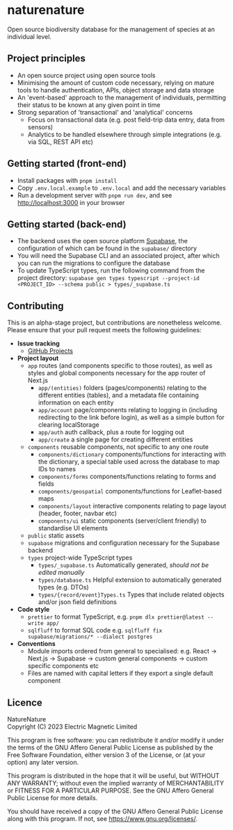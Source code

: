 # naturenature

Open source biodiversity database for the management of species at an individual level.

## Project principles

- An open source project using open source tools
- Minimising the amount of custom code necessary, relying on mature tools to handle authentication, APIs, object storage and data storage
- An 'event-based' approach to the management of individuals, permitting their status to be known at any given point in time
- Strong separation of 'transactional' and 'analytical' concerns
  - Focus on transactional data (e.g. post field-trip data entry, data from sensors)
  - Analytics to be handled elsewhere through simple integrations (e.g. via SQL, REST API etc)

## Getting started (front-end)

- Install packages with `pnpm install`
- Copy `.env.local.example` to `.env.local` and add the necessary variables
- Run a development server with `pnpm run dev`, and see [http://localhost:3000](http://localhost:3000) in your browser

## Getting started (back-end)

- The backend uses the open source platform [Supabase](https://supabase.com/), the configuration of which can be found in the `supabase/` directory
- You will need the Supabase CLI and an associated project, after which you can run the migrations to configure the database
- To update TypeScript types, run the following command from the project directory: `supabase gen types typescript --project-id <PROJECT_ID> --schema public > types/_supabase.ts`

## Contributing

This is an alpha-stage project, but contributions are nonetheless welcome. Please ensure that your pull request meets the following guidelines:

- **Issue tracking**
  - [GitHub Projects](https://github.com/electricmagnetic/naturenature/projects?query=is%3Aopen)
- **Project layout**
  - `app` routes (and components specific to those routes), as well as styles and global components necessary for the app router of Next.js
    - `app/(entities)` folders (pages/components) relating to the different entities (tables), and a metadata file containing information on each entity
    - `app/account` page/components relating to logging in (including redirecting to the link before login), as well as a simple button for clearing localStorage
    - `app/auth` auth callback, plus a route for logging out
    - `app/create` a single page for creating different entities
  - `components` reusable components, not specific to any one route
    - `components/dictionary` components/functions for interacting with the dictionary, a special table used across the database to map IDs to names
    - `components/forms` components/functions relating to forms and fields
    - `components/geospatial` components/functions for Leaflet-based maps
    - `components/layout` interactive components relating to page layout (header, footer, navbar etc)
    - `components/ui` static components (server/client friendly) to standardise UI elements
  - `public` static assets
  - `supabase` migrations and configuration necessary for the Supabase backend
  - `types` project-wide TypeScript types
    - `types/_supabase.ts` Automatically generated, _should not be edited manually_
    - `types/database.ts` Helpful extension to automatically generated types (e.g. DTOs)
    - `types/{record/event}Types.ts` Types that include related objects and/or json field definitions
- **Code style**
  - `prettier` to format TypeScript, e.g. `pnpm dlx prettier@latest --write app/`
  - `sqlfluff` to format SQL code e.g. `sqlfluff fix supabase/migrations/* --dialect postgres`
- **Conventions**
  - Module imports ordered from general to specialised: e.g. React -> Next.js -> Supabase -> custom general components -> custom specific components etc
  - Files are named with capital letters if they export a single default component

## Licence

NatureNature  
Copyright (C) 2023 Electric Magnetic Limited

This program is free software: you can redistribute it and/or modify
it under the terms of the GNU Affero General Public License as
published by the Free Software Foundation, either version 3 of the
License, or (at your option) any later version.

This program is distributed in the hope that it will be useful,
but WITHOUT ANY WARRANTY; without even the implied warranty of
MERCHANTABILITY or FITNESS FOR A PARTICULAR PURPOSE. See the
GNU Affero General Public License for more details.

You should have received a copy of the GNU Affero General Public License
along with this program. If not, see <https://www.gnu.org/licenses/>.
